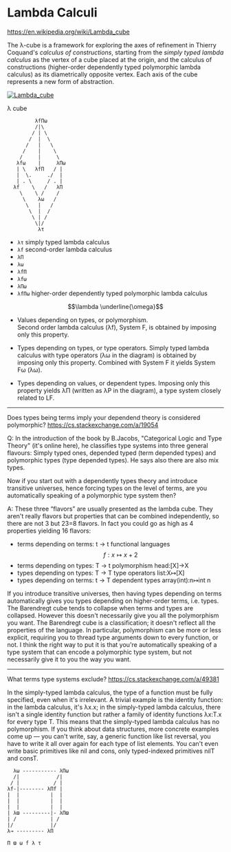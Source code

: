 # Lambda Calculi

https://en.wikipedia.org/wiki/Lambda_cube

The λ-cube is a framework for exploring the axes of refinement in Thierry Coquand's _calculus of constructions_, starting from the _simply typed lambda calculus_ as the vertex of a cube placed at the origin, and the calculus of constructions (higher-order dependently typed polymorphic lambda calculus) as its diametrically opposite vertex. Each axis of the cube represents a new form of abstraction.

[![Lambda_cube][pic]][link]

[link]: https://en.wikipedia.org/wiki/Lambda_cube
[pic]: https://upload.wikimedia.org/wikipedia/commons/1/19/Lambda_cube.png  "Lambda cube"


λ cube

```
         λfΠω
         /|\
        / | \
       /  |  \
      /   |   \
     /    |    \
    /     |     \
   λfω    |     λΠω 
   | \   λfΠ   / |
   |  \.     ./  |
   | . \     / . |
  λf    \   /   λΠ
    \    \ /    /
     \    λω   /
      \   |   /
       \  |  /
        \ | /
         \|/
          λτ
```

- `λτ`  simply typed lambda calculus
- `λf`  second-order lambda calculus
- `λΠ`  
- `λω`  
- `λfΠ`  
- `λfω`  
- `λΠω`  
- `λfΠω` higher-order dependently typed polymorphic lambda calculus



$$\lambda \underline{\omega}$$

- Values depending on types, or polymorphism.   
  Second order lambda calculus (λf), System F, is obtained by imposing only this property.

- Types depending on types, or type operators.
  Simply typed lambda calculus with type operators
  (λω in the diagram) is obtained by imposing only this property.
  Combined with System F it yields System Fω (λω).

- Types depending on values, or dependent types.
  Imposing only this property yields λΠ 
  (written as λP in the diagram), 
  a type system closely related to LF.


---

Does types being terms imply your dependend theory is considered polymorphic?
https://cs.stackexchange.com/a/19054

Q: In the introduction of the book by B.Jacobs, "Categorical Logic and Type Theory" (it's online here), he classifies type systems into three general flavours: Simply typed ones, depended typed (term depended types) and polymorphic types (type depended types). He says also there are also mix types.

Now if you start out with a dependently types theory and introduce transitive universes, hence forcing types on the level of terms, are you automatically speaking of a polymorphic type system then?


A: These three “flavors” are usually presented as the lambda cube. They aren't really flavors but properties that can be combined independently, so there are not 3 but 23=8 flavors. In fact you could go as high as 4 properties yielding 16 flavors:

- terms depending on terms: t -> t
  functional languages
  $$f:x\mapsto x+2$$
- terms depending on types: T -> t
  polymorphism
  head:[X]→X
- types depending on types: T -> T
  type operators
  list:X↦[X]
- types depending on terms: t -> T
  dependent types
  array(int):n↦int n


If you introduce transitive universes, then having types depending on terms automatically gives you types depending on higher-order terms, i.e. types.
The Barendregt cube tends to collapse when terms and types are collapsed. However this doesn't necessarily give you all the polymorphism you want. The Barendregt cube is a classification; it doesn't reflect all the properties of the language.
In particular, polymorphism can be more or less explicit, requiring you to thread type arguments down to every function, or not.
I think the right way to put it is that you're automatically speaking of a type system that can encode a polymorphic type system, but not necessarily give it to you the way you want.

---

What terms type systems exclude?
https://cs.stackexchange.com/a/49381

In the simply-typed lambda calculus, the type of a function must be fully specified, even when it's irrelevant. A trivial example is the identity function: in the lambda calculus, it's λx.x; in the simply-typed lambda calculus, there isn't a single identity function but rather a family of identity functions λx:T.x for every type T. This means that the simply-typed lambda calculus has no polymorphism. If you think about data structures, more concrete examples come up — you can't write, say, a generic function like list reversal, you have to write it all over again for each type of list elements. You can't even write basic primitives like nil and cons, only typed-indexed primitives nilT and consT.



```
  λω ----------- λΠω
  /|            /|
 / |           / |
λf-|-------- λΠf |
|  |          |  |
|  |          |  |
|  |          |  |
| λϖ ---------|- λΠϖ
| /           | /
|/            |/
λ→ --------- λΠ

Π ϖ ω f λ τ
```
